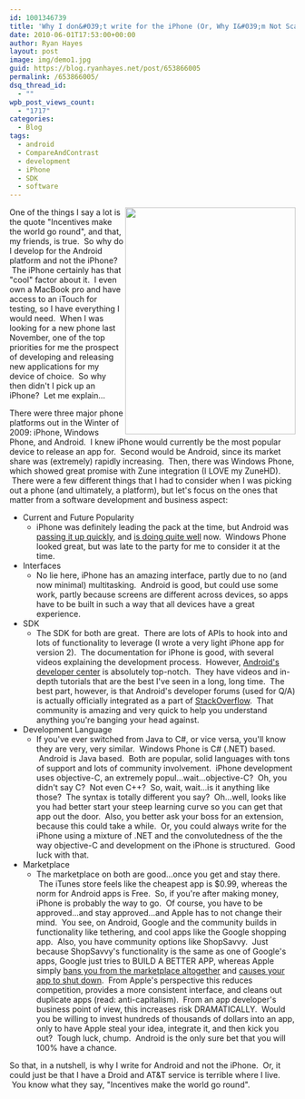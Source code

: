 ```yaml
---
id: 1001346739
title: 'Why I don&#039;t write for the iPhone (Or, Why I&#039;m Not Scared to Invest in Android)'
date: 2010-06-01T17:53:00+00:00
author: Ryan Hayes
layout: post
image: img/demo1.jpg
guid: https://blog.ryanhayes.net/post/653866005
permalink: /653866005/
dsq_thread_id:
  - ""
wpb_post_views_count:
  - "1717"
categories:
  - Blog
tags:
  - android
  - CompareAndContrast
  - development
  - iPhone
  - SDK
  - software
---
```

<img height="400" width="300" src="https://takemetoyourleader.comimg/wp-content/uploads/2008/10/apple-iphone-app-store.jpg" align="right" alt="" />One of the things I say a lot is the quote "Incentives make the world go round", and that, my friends, is true.  So why do I develop for the Android platform and not the iPhone?  The iPhone certainly has that "cool" factor about it.  I even own a MacBook pro and have access to an iTouch for testing, so I have everything I would need.  When I was looking for a new phone last November, one of the top priorities for me the prospect of developing and releasing new applications for my device of choice.  So why then didn't I pick up an iPhone?  Let me explain&#8230;

There were three major phone platforms out in the Winter of 2009: iPhone, Windows Phone, and Android.  I knew iPhone would currently be the most popular device to release an app for.  Second would be Android, since its market share was (extremely) rapidly increasing.  Then, there was Windows Phone, which showed great promise with Zune integration (I LOVE my ZuneHD).  There were a few different things that I had to consider when I was picking out a phone (and ultimately, a platform), but let's focus on the ones that matter from a software development and business aspect:<!-- more -->

  * Current and Future Popularity 
      * iPhone was definitely leading the pack at the time, but Android was [passing it up quickly](https://www.businesswire.com/portal/site/home/permalink/?ndmViewId=news_view&newsId=20100510005773&newsLang=en), and [is doing quite well](https://tech.fortune.cnn.com/2010/05/27/android-passes-iphone-in-mainland-china/) now.  Windows Phone looked great, but was late to the party for me to consider it at the time.
  * Interfaces 
      * No lie here, iPhone has an amazing interface, partly due to no (and now minimal) multitasking.  Android is good, but could use some work, partly because screens are different across devices, so apps have to be built in such a way that all devices have a great experience.
  * SDK 
      * The SDK for both are great.  There are lots of APIs to hook into and lots of functionality to leverage (I wrote a very light iPhone app for version 2).  The documentation for iPhone is good, with several videos explaining the development process.  However, [Android's developer center](https://developer.android.com/index.html) is absolutely top-notch.  They have videos and in-depth tutorials that are the best I've seen in a long, long time.  The best part, however, is that Android's developer forums (used for Q/A) is actually officially integrated as a part of [StackOverflow](https://stackoverflow.com/).  That community is amazing and very quick to help you understand anything you're banging your head against.
  * Development Language 
      * If you've ever switched from Java to C#, or vice versa, you'll know they are very, very similar.  Windows Phone is C# (.NET) based.  Android is Java based.  Both are popular, solid languages with tons of support and lots of community involvement.  iPhone development uses objective-C, an extremely popul&#8230;wait&#8230;objective-C?  Oh, you didn't say C?  Not even C++?  So, wait, wait&#8230;is it anything like those?  The syntax is totally different you say?  Oh&#8230;well, looks like you had better start your steep learning curve so you can get that app out the door.  Also, you better ask your boss for an extension, because this could take a while.  Or, you could always write for the iPhone using a mixture of .NET and the convolutedness of the the way objective-C and development on the iPhone is structured.  Good luck with that.
  * Marketplace 
      * The marketplace on both are good&#8230;once you get and stay there.  The iTunes store feels like the cheapest app is $0.99, whereas the norm for Android apps is Free.  So, if you're after making money, iPhone is probably the way to go.  Of course, you have to be approved&#8230;and stay approved&#8230;and Apple has to not change their mind.  You see, on Android, Google and the community builds in functionality like tethering, and cool apps like the Google shopping app.  Also, you have community options like ShopSavvy.  Just because ShopSavvy's functionality is the same as one of Google's apps, Google just tries to BUILD A BETTER APP, whereas Apple simply [bans you from the marketplace altogether](https://shiftyjelly.wordpress.com/2010/06/01/sentence-first-verdict-afterwards/) and [causes your app to shut down](https://www.iphonehacks.com/2008/09/netshare-banned.html).  From Apple's perspective this reduces competition, provides a more consistent interface, and cleans out duplicate apps (read: anti-capitalism).  From an app developer's business point of view, this increases risk DRAMATICALLY.  Would you be willing to invest hundreds of thousands of dollars into an app, only to have Apple steal your idea, integrate it, and then kick you out?  Tough luck, chump.  Android is the only sure bet that you will 100% have a chance.

So that, in a nutshell, is why I write for Android and not the iPhone.  Or, it could just be that I have a Droid and AT&T service is terrible where I live.  You know what they say, "Incentives make the world go round".